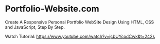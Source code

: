 # Portfolio-Website.com

Create A Responsive Personal Portfolio WebSite Design Using HTML, CSS and JavaScript, Step By Step.

Watch Tutorial: 
https://www.youtube.com/watch?v=jcbUYcodCwk&t=242s
